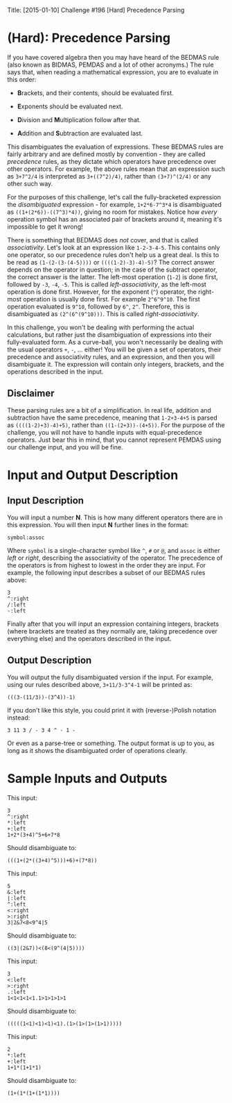 Title: [2015-01-10] Challenge #196 [Hard] Precedence Parsing

# [](#HardIcon) **(Hard)**: Precedence Parsing

If you have covered algebra then you may have heard of the BEDMAS rule (also known as BIDMAS, PEMDAS and a lot of other acronyms.) The rule says that, when reading a mathematical expression, you are to evaluate in this order:

* **B**rackets, and their contents, should be evaluated first.

* **E**xponents should be evaluated next.

* **D**ivision and **M**ultiplication follow after that.

* **A**ddition and **S**ubtraction are evaluated last.

This disambiguates the evaluation of expressions. These BEDMAS rules are fairly arbitrary and are defined mostly by convention - they are called *precedence* rules, as they dictate which operators have precedence over other operators. For example, the above rules mean that an expression such as `3+7^2/4` is interpreted as `3+((7^2)/4)`, rather than `(3+7)^(2/4)` or any other such way.

For the purposes of this challenge, let's call the fully-bracketed expression the *disambiguated* expression - for example, `1+2*6-7^3*4` is disambiguated as `((1+(2*6))-((7^3)*4))`, giving no room for mistakes. Notice how *every* operation symbol has an associated pair of brackets around it, meaning it's impossible to get it wrong!

There is something that BEDMAS does *not* cover, and that is called *associativity*. Let's look at an expression like `1-2-3-4-5`. This contains only one operator, so our precedence rules don't help us a great deal. Is this to be read as `(1-(2-(3-(4-5))))` or `((((1-2)-3)-4)-5)`? The correct answer depends on the operator in question; in the case of the subtract operator, the correct answer is the latter. The left-most operation (`1-2`) is done first, followed by `-3`, `-4`, `-5`. This is called *left-associativity*, as the left-most operation is done first. However, for the exponent (`^`) operator, the right-most operation is usually done first. For example `2^6^9^10`. The first operation evaluated is `9^10`, followed by `6^`, `2^`. Therefore, this is disambiguated as `(2^(6^(9^10)))`. This is called *right-associativity*.

In this challenge, you won't be dealing with performing the actual calculations, but rather just the disambiguation of expressions into their fully-evaluated form. As a curve-ball, you won't necessarily be dealing with the usual operators `+`, `-`, ... either! You will be given a set of operators, their precedence and associativity rules, and an expression, and then you will disambiguate it. The expression will contain only integers, brackets, and the operations described in the input.

## Disclaimer

These parsing rules are a bit of a simplification. In real life, addition and subtraction have the same precedence, meaning that `1-2+3-4+5` is parsed as `((((1-2)+3)-4)+5)`, rather than `((1-(2+3))-(4+5))`. For the purpose of the challenge, you will not have to handle inputs with equal-precedence operators. Just bear this in mind, that you cannot represent PEMDAS using our challenge input, and you will be fine.

# Input and Output Description

## Input Description

You will input a number **N**. This is how many different operators there are in this expression. You will then input **N** further lines in the format:

    symbol:assoc

Where `symbol` is a single-character symbol like `^`, `#` or `@`, and `assoc` is either *left* or *right*, describing the associativity of the operator. The precedence of the operators is from highest to lowest in the order they are input. For example, the following input describes a subset of our BEDMAS rules above:

    3
    ^:right
    /:left
    -:left

Finally after that you will input an expression containing integers, brackets (where brackets are treated as they normally are, taking precedence over everything else) and the operators described in the input.

## Output Description

You will output the fully disambiguated version if the input. For example, using our rules described above, `3+11/3-3^4-1` will be printed as:

    (((3-(11/3))-(3^4))-1)

If you don't like this style, you could print it with (reverse-)Polish notation instead:

    3 11 3 / - 3 4 ^ - 1 -

Or even as a parse-tree or something. The output format is up to you, as long as it shows the disambiguated order of operations clearly.

# Sample Inputs and Outputs

This input:

    3
    ^:right
    *:left
    +:left
    1+2*(3+4)^5+6+7*8

Should disambiguate to:

    (((1+(2*((3+4)^5)))+6)+(7*8))

This input:

    5
    &:left
    |:left
    ^:left
    <:right
    >:right
    3|2&7<8<9^4|5

Should disambiguate to:

    ((3|(2&7))<(8<(9^(4|5))))

This input:

    3
    <:left
    >:right
    .:left
    1<1<1<1<1.1>1>1>1>1

Should disambiguate to:

    (((((1<1)<1)<1)<1).(1>(1>(1>(1>1)))))

This input:

    2
    *:left
    +:left
    1+1*(1+1*1)

Should disambiguate to:

    (1+(1*(1+(1*1))))